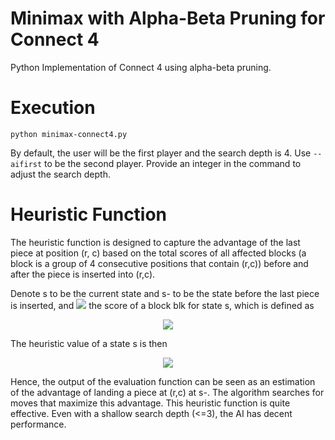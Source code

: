 
# Minimax with Alpha-Beta Pruning for Connect 4

Python Implementation of Connect 4 using alpha-beta pruning.

# Execution

`python minimax-connect4.py`

By default, the user will be the first player and the search depth is 4. Use `--aifirst` to be the second player. Provide an integer in the command to adjust the search depth.

# Heuristic Function

The heuristic function is designed to capture the advantage of the last piece at position (r, c) based on the total scores of all affected blocks (a block is a group of 4 consecutive positions that contain (r,c)) before and after the piece is inserted into (r,c).

Denote s to be the current state and s- to be the state before the last piece is inserted, and <img src="https://latex.codecogs.com/gif.latex?score_{s}^{blk}" /> the score of a block blk for state s, which is defined as

<p align="center">
<img src="https://latex.codecogs.com/gif.latex?score_{s}^{blk}=\begin{cases} \text{No. of MAX pcs if } blk \text{ has only MAX pcs} \\  \text{No. of MIN pcs if } blk \text{ has only MIN pcs} \\
0 \text{ otherwise.} \end{cases}" /> 
</p>

The heuristic value of a state s is then

<p align="center">
<img src="https://latex.codecogs.com/gif.latex?eval(s)=\sum_{blk:(r,c)\in blk} score_{s}^{blk} - \sum_{blk:(r,c)\in blk} score_{s^-}^{blk}  " /> 
</p>

Hence, the output of the evaluation function can be seen as an estimation of the advantage of landing a piece at (r,c) at s-. The algorithm searches for moves that maximize this advantage. This heuristic function is quite effective. Even with a shallow search depth (<=3), the AI has decent performance.